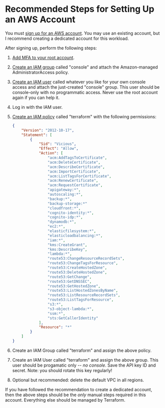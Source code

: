 # Recommended Steps for Setting Up an AWS Account

You must [sign up for an AWS account](https://portal.aws.amazon.com/billing/signup#/start). You may use an existing account, but I recommend creating a dedicated account for this workload.

After signing up, perform the following steps:

1. [Add MFA to your root account](https://docs.aws.amazon.com/IAM/latest/UserGuide/id_root-user.html#id_root-user_manage_mfa).
2. [Create an IAM group](https://docs.aws.amazon.com/IAM/latest/UserGuide/id_groups_create.html) called "console" and attach the Amazon-managed AdministratorAccess policy.
3. [Create an IAM user](https://docs.aws.amazon.com/IAM/latest/UserGuide/id_users_create.html#id_users_create_console) called whatever you like for your own console access and attach the just-created "console" group. This user should be console-only with no programmatic access. Never use the root account again if you can help it.
4. Log in with the IAM user.
5. [Create an IAM policy](https://docs.aws.amazon.com/IAM/latest/UserGuide/access_policies_create-console.html) called "terraform" with the following permissions:

    ```json
    {
        "Version": "2012-10-17",
        "Statement": [
            {
                "Sid": "Vicious",
                "Effect": "Allow",
                "Action": [
                    "acm:AddTagsToCertificate",
                    "acm:DeleteCertificate",
                    "acm:DescribeCertificate",
                    "acm:ImportCertificate",
                    "acm:ListTagsForCertificate",
                    "acm:RenewCertificate",
                    "acm:RequestCertificate",
                    "apigateway:*",
                    "autoscaling:*",
                    "backup:*",
                    "backup-storage:*"
                    "cloudfront:*",
                    "cognito-identity:*",
                    "cognito-idp:*",
                    "dynamodb:*",
                    "ec2:*",
                    "elasticfilesystem:*",
                    "elasticloadbalancing:*",
                    "iam:*",
                    "kms:CreateGrant",
                    "kms:DescribeKey",
                    "lambda:*",
                    "route53:ChangeResourceRecordSets",
                    "route53:ChangeTagsForResource",
                    "route53:CreateHostedZone",
                    "route53:DeleteHostedZone",
                    "route53:GetChange",
                    "route53:GetDNSSEC",
                    "route53:GetHostedZone",
                    "route53:ListHostedZonesByName",
                    "route53:ListResourceRecordSets",
                    "route53:ListTagsForResource",
                    "s3:*",
                    "s3-object-lambda:*",
                    "ssm:*",
                    "sts:GetCallerIdentity"
                ],
                "Resource": "*"
            }
        ]
    }
    ```

6. Create an IAM Group called "terraform" and assign the above policy.
7. Create an IAM User called "terraform" and assign the above group. This user should be progamatic only -- *no console*. Save the API key ID and secret. Note: you should rotate this key regularly!
8. Optional but recommended: delete the default VPC in all regions.

If you have followed the recommendation to create a dedicated account, then the above steps should be the *only* manual steps required in this account. Everything else should be managed by Terraform.